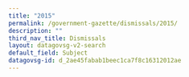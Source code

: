 ```yaml
---
title: "2015"
permalink: /government-gazette/dismissals/2015/
description: ""
third_nav_title: Dismissals
layout: datagovsg-v2-search
default_field: Subject
datagovsg-id: d_2ae45fabab1beec1ca7f8c16312012ae
---
```


